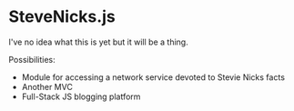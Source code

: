 SteveNicks.js
=============

I've no idea what this is yet but it will be a thing.

Possibilities:

- Module for accessing a network service devoted to Stevie Nicks facts
- Another MVC
- Full-Stack JS blogging platform
